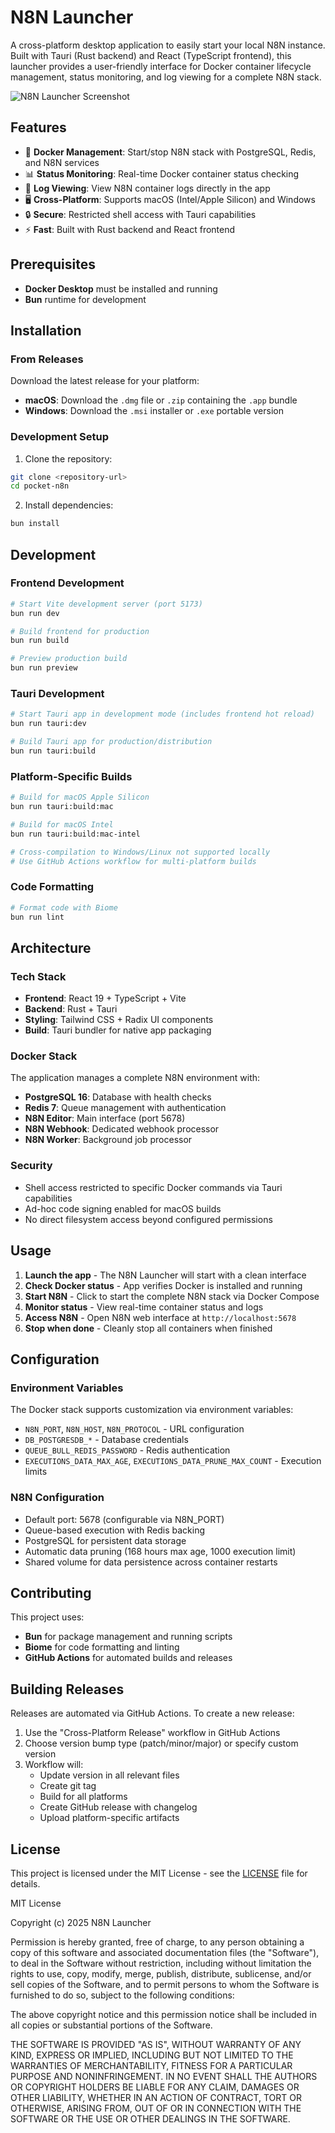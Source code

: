 # N8N Launcher

A cross-platform desktop application to easily start your local N8N instance. Built with Tauri (Rust backend) and React (TypeScript frontend), this launcher provides a user-friendly interface for Docker container lifecycle management, status monitoring, and log viewing for a complete N8N stack.

![N8N Launcher Screenshot](app-print.jpg)

## Features

- 🐳 **Docker Management**: Start/stop N8N stack with PostgreSQL, Redis, and N8N services
- 📊 **Status Monitoring**: Real-time Docker container status checking
- 📝 **Log Viewing**: View N8N container logs directly in the app
- 🖥️ **Cross-Platform**: Supports macOS (Intel/Apple Silicon) and Windows
- 🔒 **Secure**: Restricted shell access with Tauri capabilities
- ⚡ **Fast**: Built with Rust backend and React frontend

## Prerequisites

- **Docker Desktop** must be installed and running
- **Bun** runtime for development

## Installation

### From Releases
Download the latest release for your platform:
- **macOS**: Download the `.dmg` file or `.zip` containing the `.app` bundle
- **Windows**: Download the `.msi` installer or `.exe` portable version

### Development Setup

1. Clone the repository:
```bash
git clone <repository-url>
cd pocket-n8n
```

2. Install dependencies:
```bash
bun install
```

## Development

### Frontend Development
```bash
# Start Vite development server (port 5173)
bun run dev

# Build frontend for production
bun run build

# Preview production build
bun run preview
```

### Tauri Development
```bash
# Start Tauri app in development mode (includes frontend hot reload)
bun run tauri:dev

# Build Tauri app for production/distribution
bun run tauri:build
```

### Platform-Specific Builds
```bash
# Build for macOS Apple Silicon
bun run tauri:build:mac

# Build for macOS Intel
bun run tauri:build:mac-intel

# Cross-compilation to Windows/Linux not supported locally
# Use GitHub Actions workflow for multi-platform builds
```

### Code Formatting
```bash
# Format code with Biome
bun run lint
```

## Architecture

### Tech Stack
- **Frontend**: React 19 + TypeScript + Vite
- **Backend**: Rust + Tauri
- **Styling**: Tailwind CSS + Radix UI components
- **Build**: Tauri bundler for native app packaging

### Docker Stack
The application manages a complete N8N environment with:
- **PostgreSQL 16**: Database with health checks
- **Redis 7**: Queue management with authentication
- **N8N Editor**: Main interface (port 5678)
- **N8N Webhook**: Dedicated webhook processor
- **N8N Worker**: Background job processor

### Security
- Shell access restricted to specific Docker commands via Tauri capabilities
- Ad-hoc code signing enabled for macOS builds
- No direct filesystem access beyond configured permissions

## Usage

1. **Launch the app** - The N8N Launcher will start with a clean interface
2. **Check Docker status** - App verifies Docker is installed and running
3. **Start N8N** - Click to start the complete N8N stack via Docker Compose
4. **Monitor status** - View real-time container status and logs
5. **Access N8N** - Open N8N web interface at `http://localhost:5678`
6. **Stop when done** - Cleanly stop all containers when finished

## Configuration

### Environment Variables
The Docker stack supports customization via environment variables:
- `N8N_PORT`, `N8N_HOST`, `N8N_PROTOCOL` - URL configuration
- `DB_POSTGRESDB_*` - Database credentials
- `QUEUE_BULL_REDIS_PASSWORD` - Redis authentication
- `EXECUTIONS_DATA_MAX_AGE`, `EXECUTIONS_DATA_PRUNE_MAX_COUNT` - Execution limits

### N8N Configuration
- Default port: 5678 (configurable via N8N_PORT)
- Queue-based execution with Redis backing
- PostgreSQL for persistent data storage
- Automatic data pruning (168 hours max age, 1000 execution limit)
- Shared volume for data persistence across container restarts

## Contributing

This project uses:
- **Bun** for package management and running scripts
- **Biome** for code formatting and linting
- **GitHub Actions** for automated builds and releases

## Building Releases

Releases are automated via GitHub Actions. To create a new release:

1. Use the "Cross-Platform Release" workflow in GitHub Actions
2. Choose version bump type (patch/minor/major) or specify custom version
3. Workflow will:
   - Update version in all relevant files
   - Create git tag
   - Build for all platforms
   - Create GitHub release with changelog
   - Upload platform-specific artifacts

## License

This project is licensed under the MIT License - see the [LICENSE](LICENSE) file for details.

MIT License

Copyright (c) 2025 N8N Launcher

Permission is hereby granted, free of charge, to any person obtaining a copy
of this software and associated documentation files (the "Software"), to deal
in the Software without restriction, including without limitation the rights
to use, copy, modify, merge, publish, distribute, sublicense, and/or sell
copies of the Software, and to permit persons to whom the Software is
furnished to do so, subject to the following conditions:

The above copyright notice and this permission notice shall be included in all
copies or substantial portions of the Software.

THE SOFTWARE IS PROVIDED "AS IS", WITHOUT WARRANTY OF ANY KIND, EXPRESS OR
IMPLIED, INCLUDING BUT NOT LIMITED TO THE WARRANTIES OF MERCHANTABILITY,
FITNESS FOR A PARTICULAR PURPOSE AND NONINFRINGEMENT. IN NO EVENT SHALL THE
AUTHORS OR COPYRIGHT HOLDERS BE LIABLE FOR ANY CLAIM, DAMAGES OR OTHER
LIABILITY, WHETHER IN AN ACTION OF CONTRACT, TORT OR OTHERWISE, ARISING FROM,
OUT OF OR IN CONNECTION WITH THE SOFTWARE OR THE USE OR OTHER DEALINGS IN THE
SOFTWARE.
